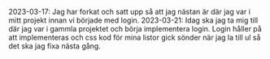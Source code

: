 2023-03-17: Jag har forkat och satt upp så att jag nästan är där jag var i mitt projekt innan vi började med login.
2023-03-21: Idag ska jag ta mig till där jag var i gammla projektet och börja implementera login. Login håller på att implementeras och css kod för mina listor gick sönder när jag la till ul så det ska jag fixa nästa gång.